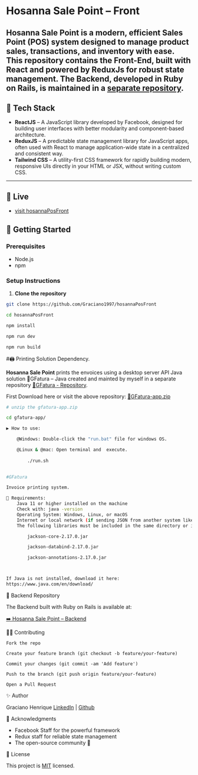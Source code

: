 # Hosanna Sale Point – Front

**Hosanna Sale Point** is a modern, efficient Sales Point (POS) system designed to manage product sales, transactions, and inventory with ease. This repository contains the **Front-End**, built with **React** and powered by **ReduxJs** for robust state management. The Backend, developed in **Ruby on Rails**, is maintained in a [separate repository](https://github.com/Graciano1997/hosanaPosBackend.git).
---

## 🧰 Tech Stack

- **ReactJS** – A JavaScript library developed by Facebook, designed for building user interfaces with better modularity and component-based architecture.
- **ReduxJS** – A predictable state management library for JavaScript apps, often used with React to manage application-wide state in a centralized and consistent way.
- **Tailwind CSS** – A utility-first CSS framework for rapidly building modern, responsive UIs directly in your HTML or JSX, without writing custom CSS.
---

## 🚀 Live 
- [visit hosannaPosFront](https://hosannaposfront.onrender.com/)


## 🚀 Getting Started

### Prerequisites
- Node.js
- npm

### Setup Instructions

1. **Clone the repository**

```bash
git clone https://github.com/Graciano1997/hosannaPosFront

cd hosannaPosFront

npm install

npm run dev

npm run build
```

#🖨️ Printing Solution Dependency.

**Hosanna Sale Point** prints the envoices using a desktop server API Java solution 
🧾GFatura – Java  created and mainted by myself in a separate repository
[🧾GFatura - Repository]( https://github.com/Graciano1997/gfatura.git).

First Download here or visit the above repository: [🧾GFatura-app.zip ]( https://github.com/Graciano1997/gfatura/releases/download/Alfa/gfatura-app.zip)

 


```bash
# unzip the gfatura-app.zip

cd gfatura-app/ 

▶️ How to use:

    @Windows: Double-click the "run.bat" file for windows OS.

    @Linux & @mac: Open terminal and  execute. 
    
        ./run.sh 
   

#GFatura

Invoice printing system.

📌 Requirements:
    Java 11 or higher installed on the machine
    Check with: java -version
    Operating System: Windows, Linux, or macOS
    Internet or local network (if sending JSON from another system like Rails)
    The following libraries must be included in the same directory or in the classpath:

        jackson-core-2.17.0.jar

        jackson-databind-2.17.0.jar

        jackson-annotations-2.17.0.jar



If Java is not installed, download it here:
https://www.java.com/en/download/
```


🔗 Backend Repository

The Backend built with Ruby on Rails is available at:

[➡️ Hosanna Sale Point – Backend](https://github.com/Graciano1997/hosanaPosBackend.git)


👨‍💻 Contributing

    Fork the repo

    Create your feature branch (git checkout -b feature/your-feature)

    Commit your changes (git commit -am 'Add feature')

    Push to the branch (git push origin feature/your-feature)

    Open a Pull Request



✨ Author

Graciano Henrique
[LinkedIn](https://www.linkedin.com/in/gracianohenrique/) | [Github](https://github.com/Graciano1997/)

🙏 Acknowledgments

- Facebook Staff for the powerful framework
- Redux staff for reliable state management
- The open-source community 💛

📄 License

This project is [MIT](./LICENSE) licensed.
